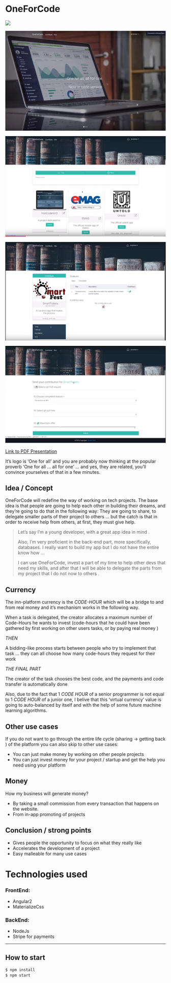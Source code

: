 # OneForCode

[![](http://img.youtube.com/vi/589oFEET6iU/0.jpg)](http://www.youtube.com/watch?v=589oFEET6iU "OneForCode Demo Video")

![Demo Image ](https://github.com/msorins/OneForCode.com/blob/master/1.png?raw=true "Demo Image")

![Demo Image ](https://github.com/msorins/OneForCode.com/blob/master/2.png?raw=true "Demo Image")

![Demo Image ](https://github.com/msorins/OneForCode.com/blob/master/3.png?raw=true "Demo Image")

![Demo Image ](https://github.com/msorins/OneForCode.com/blob/master/4.png?raw=true "Demo Image")

[Link to PDF Presentation](https://github.com/msorins/OneForCode.com/blob/master/OFC-Presentation.pdf?raw=true)

It’s logo is ‘One for all’ and you are probably now thinking at the popular proverb
‘One for all ... all for one’ ... and yes, they are related, you’ll convince yourselves of
that in a few minutes.

## Idea / Concept

OneForCode will redefine the way of working on tech projects.
The base idea is that people are going to help each other in building their dreams,
and they’re going to do that in the following way:
They are going to share, to delegate smaller parts of their project to others ... but
the catch is that in order to receive help from others, at first, they must give help.

>Let’s say I’m a young developer, with a great app idea in mind . 
>
>Also,
>I’m very proficient in the back-end part, more specifically, databases. I
>really want to build my app but I do not have the entire know how ... 
> 
> I can
>use OneForCode, invest a part of my time to help other devs that need my
>skills, and after that I will be able to delegate the parts from my project that I
>do not now to others .

## Currency
The inn-platform currency is the *CODE-HOUR* which will be a bridge to and from real money and it’s mechanism works in the following way.

When a task is delegated, the creator allocates a maximum number of Code-Hours he wants to invest (code-hours that he could have been gathered by first working on other users tasks, or by paying real money )

*THEN*

A bidding-like process starts between people who try to implement that task … they can all
choose how many code-hours they request for their work

*THE FINAL PART*

The creator of the task chooses the best code, and the payments and code transfer is
automatically done


Also, due to the fact that 1 *CODE HOUR* of a senior programmer is not equal to 1 *CODE HOUR* of a junior one, I belive that this ‘virtual currency’ value is going to auto-balanced by itself and with the
help of some future machine learning algorithms.

## Other use cases
If you do not want to go through the entire life cycle (sharing -> getting back ) of the
platform you can also skip to other use cases:
* You can just make money by working on other people projects
* You can just invest money for your project / startup and get the help you need using your
platform


## Money
How my business will generate money?
* By taking a small commission from every transaction that happens on the website.
* From in-app promoting of projects

## Conclusion / strong points
* Gives people the opportunity to focus on what they really like
* Accelerates the development of a project
* Easy malleable for many use cases 


# Technologies used

### FrontEnd:
* Angular2
* MaterializeCss

### BackEnd:
* NodeJs
* Stripe for payments

---
## How to start

```bash
$ npm install
$ npm start
```